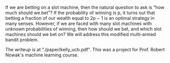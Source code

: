 If we are betting on a slot machine, then the natural question to ask is “how much
should we bet”? If the probability of winning is p, it turns out that betting a fraction
of our wealth equal to 2p − 1 is an optimal strategy in many senses. However, if
we are faced with many slot machines with unknown probabilities of winning, then
how should we bet, and which slot machines should we bet on? We will address this modified multi-armed bandit problem.

The writeup is at "./paper/kelly_ucb.pdf". This was a project for Prof. Robert Nowak's machine learning course.
